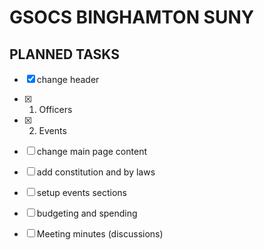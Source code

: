 GSOCS BINGHAMTON SUNY
=====================================

PLANNED TASKS
-------------------------------------
- [x] change header 
- [x] 1. Officers 
- [x] 2. Events
- [ ] change main page content 
- [ ] add constitution and by laws 
- [ ] setup events sections 
- [ ] budgeting and spending 
- [ ] Meeting minutes (discussions) 


